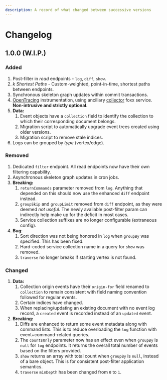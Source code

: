 ```yaml
---
description: A record of what changed between successive versions
---
```


# Changelog

## 1.0.0 \(W.I.P.\)

### Added

1. Post-filter in _read_ endpoints - `log`, `diff`, `show`.
2. _k Shortest Paths_ - Custom-weighted, point-in-time, shortest paths between endpoints.
3. Synchronous skeleton graph updates within commit transactions.
4. [OpenTracing](https://opentracing.io/) instrumentation, using ancillary [collector](https://github.com/RecallGraph/foxx-tracer-collector) foxx service. **Non-intrusive and strictly optional.**
5. **Data:**
   1. Event objects have a `collection` field to identify the collection to which their corresponding document belongs.
   2. Migration script to automatically upgrade event trees created using older versions.
   3. Migration script to remove stale indices.
6. Logs can be grouped by _type_ \(vertex/edge\).

### Removed

1. Dedicated `filter` endpoint. All read endpoints now have their own filtering capability.
2. Asynchronous skeleton graph updates in cron jobs.
3. **Breaking:**
   1. `returnCommands` parameter removed from `log`. Anything that depended on this should now use the enhanced `diff` endpoint instead.
   2. `groupSkip` and `groupLimit` removed from `diff` endpoint, as they were deemed _not useful_. The newly available post-filter param can indirectly help make up for the deficit in most cases.
   3. Service collection suffixes are no longer configurable \(extraneous config\).
4. **Bug**:
   1. Sort direction was not being honored in `log` when `groupBy` was specified. This has been fixed.
   2. Hard-coded service collection name in a query for `show` was removed.
   3. `traverse` no longer breaks if starting vertex is not found.

### Changed

1. **Data:**
   1. Collection origin events have their `origin-for` field renamed to `collection` to remain consistent with field naming convention followed for regular events.
   2. Certain indices have changed.
   3. When replacing/updating an existing document with no event log record, a `created` event is recorded instead of an `updated` event.
2. **Breaking:**
   1. Diffs are enhanced to return some event metadata along with command lists. This is to reduce overloading the `log` function with event+command-related queries.
   2. The `countsOnly` parameter now has an effect even when `groupBy` is `null` for `log` endpoints. It returns the overall total number of events based on the filters provided.
   3. `show` returns an array with total count when `groupBy` is `null`, instead of a bare object. This is for consistent post-filter application semantics.
   4. `traverse` `minDepth` has been changed from  `0` to `1`.

